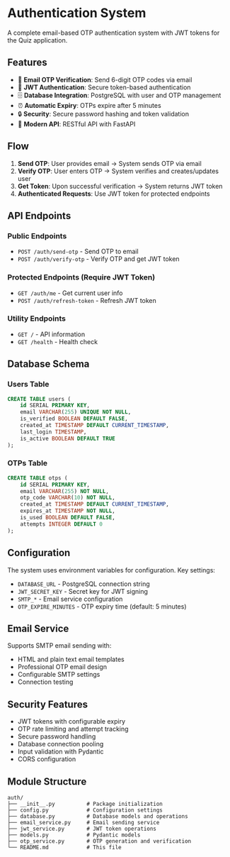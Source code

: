 # Authentication System

A complete email-based OTP authentication system with JWT tokens for the Quiz application.

## Features

- 📧 **Email OTP Verification**: Send 6-digit OTP codes via email
- 🔐 **JWT Authentication**: Secure token-based authentication
- 🗄️ **Database Integration**: PostgreSQL with user and OTP management
- ⏰ **Automatic Expiry**: OTPs expire after 5 minutes
- 🔒 **Security**: Secure password hashing and token validation
- 📱 **Modern API**: RESTful API with FastAPI

## Flow

1. **Send OTP**: User provides email → System sends OTP via email
2. **Verify OTP**: User enters OTP → System verifies and creates/updates user
3. **Get Token**: Upon successful verification → System returns JWT token
4. **Authenticated Requests**: Use JWT token for protected endpoints

## API Endpoints

### Public Endpoints
- `POST /auth/send-otp` - Send OTP to email
- `POST /auth/verify-otp` - Verify OTP and get JWT token

### Protected Endpoints (Require JWT Token)
- `GET /auth/me` - Get current user info
- `POST /auth/refresh-token` - Refresh JWT token

### Utility Endpoints
- `GET /` - API information
- `GET /health` - Health check

## Database Schema

### Users Table
```sql
CREATE TABLE users (
    id SERIAL PRIMARY KEY,
    email VARCHAR(255) UNIQUE NOT NULL,
    is_verified BOOLEAN DEFAULT FALSE,
    created_at TIMESTAMP DEFAULT CURRENT_TIMESTAMP,
    last_login TIMESTAMP,
    is_active BOOLEAN DEFAULT TRUE
);
```

### OTPs Table
```sql
CREATE TABLE otps (
    id SERIAL PRIMARY KEY,
    email VARCHAR(255) NOT NULL,
    otp_code VARCHAR(10) NOT NULL,
    created_at TIMESTAMP DEFAULT CURRENT_TIMESTAMP,
    expires_at TIMESTAMP NOT NULL,
    is_used BOOLEAN DEFAULT FALSE,
    attempts INTEGER DEFAULT 0
);
```

## Configuration

The system uses environment variables for configuration. Key settings:

- `DATABASE_URL` - PostgreSQL connection string
- `JWT_SECRET_KEY` - Secret key for JWT signing
- `SMTP_*` - Email service configuration
- `OTP_EXPIRE_MINUTES` - OTP expiry time (default: 5 minutes)

## Email Service

Supports SMTP email sending with:
- HTML and plain text email templates
- Professional OTP email design
- Configurable SMTP settings
- Connection testing

## Security Features

- JWT tokens with configurable expiry
- OTP rate limiting and attempt tracking
- Secure password handling
- Database connection pooling
- Input validation with Pydantic
- CORS configuration

## Module Structure

```
auth/
├── __init__.py          # Package initialization
├── config.py            # Configuration settings
├── database.py          # Database models and operations
├── email_service.py     # Email sending service
├── jwt_service.py       # JWT token operations
├── models.py            # Pydantic models
├── otp_service.py       # OTP generation and verification
└── README.md            # This file
```
